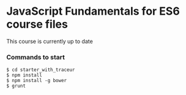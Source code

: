 JavaScript Fundamentals for ES6 course files
==========================

This course is currently up to date

### Commands to start
```
$ cd starter_with_traceur
$ npm install
$ npm install -g bower
$ grunt
```
